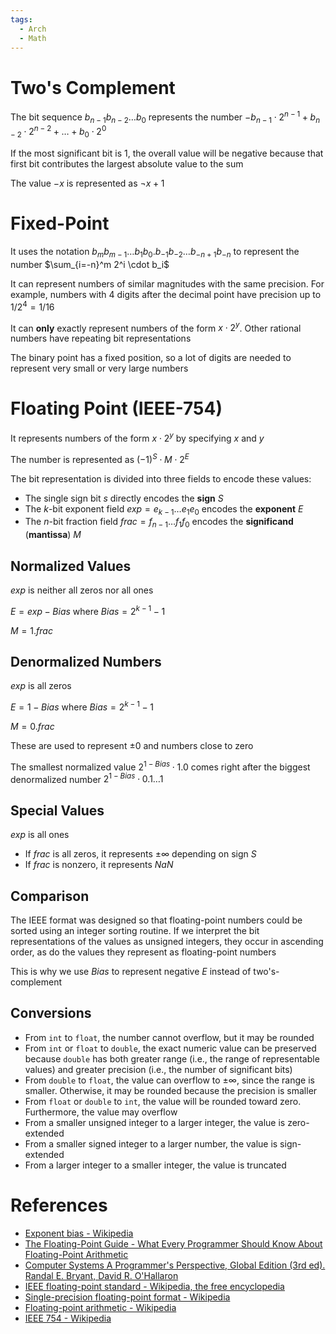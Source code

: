 ```yaml
---
tags:
  - Arch
  - Math
---
```


# Two's Complement

The bit sequence $b_{n-1}b_{n-2}\ldots b_0$ represents the number $-b_{n-1} \cdot 2^{n-1} + b_{n-2} \cdot 2^{n-2} + \ldots + b_0 \cdot 2^0$

If the most significant bit is 1, the overall value will be negative because that first bit contributes the largest absolute value to the sum

The value $-x$ is represented as $\neg x + 1$

# Fixed-Point

It uses the notation $b_mb_{m-1}\ldots b_1b_0.b_{-1}b_{-2}\ldots b_{-n+1}b_{-n}$ to represent the number $\sum_{i=-n}^m 2^i \cdot b_i$

It can represent numbers of similar magnitudes with the same precision. For example, numbers with 4 digits after the decimal point have precision up to $1/2^4 = 1/16$

It can **only** exactly represent numbers of the form $x \cdot 2^y$. Other rational numbers have repeating bit representations

The binary point has a fixed position, so a lot of digits are needed to represent very small or very large numbers

# Floating Point (IEEE-754)

It represents numbers of the form $x \cdot 2^y$ by specifying $x$ and $y$

The number is represented as $(-1)^S \cdot M \cdot 2^E$

The bit representation is divided into three fields to encode these values:

- The single sign bit $s$ directly encodes the **sign** $S$
- The $k$-bit exponent field $exp=e_{k-1}\ldots e_1e_0$ encodes the **exponent** $E$
- The $n$-bit fraction field $frac=f_{n-1}\ldots f_1f_0$ encodes the **significand** (**mantissa**) $M$

## Normalized Values

$exp$ is neither all zeros nor all ones

$E = exp - Bias$ where $Bias=2^{k-1}-1$

$M = 1.frac$

## Denormalized Numbers

$exp$ is all zeros

$E = 1 - Bias$ where $Bias=2^{k-1}-1$

$M = 0.frac$

These are used to represent $\pm 0$ and numbers close to zero

The smallest normalized value $2^{1-Bias} \cdot 1.0$ comes right after the biggest denormalized number $2^{1-Bias} \cdot 0.1\ldots 1$

## Special Values

$exp$ is all ones

- If $frac$ is all zeros, it represents $\pm\infty$ depending on sign $S$
- If $frac$ is nonzero, it represents $NaN$

## Comparison

The IEEE format was designed so that floating-point numbers could be sorted using an integer sorting routine. If we interpret the bit representations of the values as unsigned integers, they occur in ascending order, as do the values they represent as floating-point numbers

This is why we use $Bias$ to represent negative $E$ instead of two's-complement

## Conversions

- From `int` to `float`, the number cannot overflow, but it may be rounded
- From `int` or `float` to `double`, the exact numeric value can be preserved because `double` has both greater range (i.e., the range of representable values) and greater precision (i.e., the number of significant bits)
- From `double` to `float`, the value can overflow to $\pm\infty$, since the range is smaller. Otherwise, it may be rounded because the precision is smaller
- From `float` or `double` to `int`, the value will be rounded toward zero. Furthermore, the value may overflow
- From a smaller unsigned integer to a larger integer, the value is zero-extended
- From a smaller signed integer to a larger number, the value is sign-extended
- From a larger integer to a smaller integer, the value is truncated

# References

- [Exponent bias - Wikipedia](https://en.wikipedia.org/wiki/Exponent_bias)
- [The Floating-Point Guide - What Every Programmer Should Know About Floating-Point Arithmetic](https://floating-point-gui.de)
- [Computer Systems A Programmer's Perspective, Global Edition (3rd ed). Randal E. Bryant, David R. O'Hallaron](References.md#Computer%20Systems%20A%20Programmer's%20Perspective,%20Global%20Edition%20(3rd%20ed).%20Randal%20E.%20Bryant,%20David%20R.%20O'Hallaron)
- [IEEE floating-point standard - Wikipedia, the free encyclopedia](http://www.kramirez.net/Discretas/Material/Internet/IEEE_754.htm)
- [Single-precision floating-point format - Wikipedia](https://en.wikipedia.org/wiki/Single-precision_floating-point_format)
- [Floating-point arithmetic - Wikipedia](https://en.wikipedia.org/wiki/Floating-point_arithmetic)
- [IEEE 754 - Wikipedia](https://en.wikipedia.org/wiki/IEEE_754)
